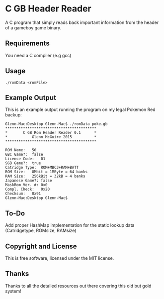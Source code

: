 C GB Header Reader
===========================

A C program that simply reads back important information from the header of a gameboy game binary.

## Requirements ##

You need a C compiler (e.g gcc)

## Usage ##

```
./romData <romFile>
```

## Example Output ##

This is an example output running the program on my legal Pokemon Red backup:

```
Glenn-Mac:Desktop Glenn-Mac$ ./romData poke.gb
*****************************************
*       C GB Rom Header Reader 0.1      *
*           Glenn McGuire 2015          *
*****************************************

ROM Name:	50
GBC Game?:	false
License Code:	01
SGB Game?:	true
Catridge Type:	ROM+MBC3+RAM+BATT
ROM Size:	8Mbit = 1MByte = 64 banks
RAM Size:	256kBit = 32kB = 4 banks
Japanese Game?:	false
MaskRom Ver. #:	0x0
Compl. Check:	0x20
Checksum:	0x91
Glenn-Mac:Desktop Glenn-Mac$
```

## To-Do ##

Add proper HashMap implementation for the static lookup data (Catridgetype, ROMsize, RAMsize)

## Copyright and License ##

This is free software, licensed under the MIT license.

## Thanks ##

Thanks to all the detailed resources out there covering this old but gold system!